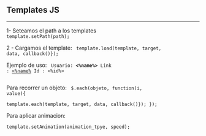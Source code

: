 <h2>Templates JS</h2>
<hr>
1- Seteamos el path a los templates 
<code>
template.setPath(path);
</code>

2 - Cargamos el template:
<code>
template.load(template, target, data, callback()});
</code>

Ejemplo de uso:
<code>
Usuario: <strong><%name%></strong>
Link : <a href="usuario/<%id%>"><%name%</a>
Id : <%id%><br />
</code>

Para recorrer un objeto:
<code>
$.each(objeto, function(i, value){	
			template.each(template, target, data, callback()});
		});
</code>

Para aplicar animacion:<br>
<code>
template.setAnimation(animation_tpye, speed);
</code>
